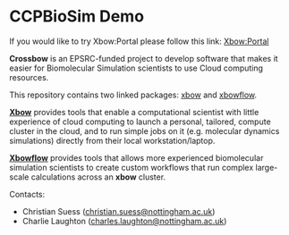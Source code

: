 CCPBioSim Demo 
================

If you would like to try Xbow:Portal please follow this link: [Xbow:Portal](http://ec2-54-171-116-96.eu-west-1.compute.amazonaws.com/)




**Crossbow** is an EPSRC-funded project to develop software that makes it easier for Biomolecular Simulation scientists to use
Cloud computing resources.

This repository contains two linked packages: [xbow](https://github.com/ChrisSuess/Project-Xbow/tree/master/xbow) and [xbowflow](https://github.com/ChrisSuess/Project-Xbow/tree/master/xbowflow).

[**Xbow**](https://github.com/ChrisSuess/Project-Xbow/tree/master/xbow) provides tools that enable a computational scientist with little experience of cloud computing to launch a personal, 
tailored, compute cluster in the cloud, and to run simple jobs on it (e.g. molecular dynamics simulations) directly from their
local workstation/laptop.

[**Xbowflow**](https://github.com/ChrisSuess/Project-Xbow/tree/master/xbowflow) provides tools that allows more experienced biomolecular simulation scientists to create custom workflows that
run complex large-scale calculations across an **xbow** cluster.

Contacts:

 - Christian Suess (christian.suess@nottingham.ac.uk)
 - Charlie Laughton (charles.laughton@nottingham.ac.uk)

